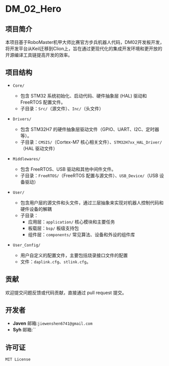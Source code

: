 # DM_02_Hero

## 项目简介

本项目基于RoboMaster机甲大师比赛官方步兵机器人代码，DM02开发板开发，将开发平台从Keil迁移到Clion上，旨在通过更现代化的集成开发环境和更开放的开源编译工具链提高开发的效率。

## 项目结构

- `Core/`
  - 包含 STM32 系统初始化、启动代码、硬件抽象层 (HAL) 驱动和 FreeRTOS 配置文件。
  - 子目录：`Src/`（源文件）、`Inc/`（头文件）

- `Drivers/`
  - 包含 STM32H7 的硬件抽象层驱动文件（GPIO、UART、I2C、定时器等）。
  - 子目录：`CMSIS/`（Cortex-M7 核心相关文件）、`STM32H7xx_HAL_Driver/`（HAL 驱动文件）

- `Middlewares/`
  - 包含 FreeRTOS、USB 驱动和其他中间件文件。
  - 子目录：`FreeRTOS/`（FreeRTOS 配置与源文件）、`USB_Device/`（USB 设备驱动）

- `User/`
  - 包含用户层的源文件和头文件，通过三层抽象来实现对机器人控制代码和硬件设备的解耦
  - 子目录：
    - 应用层：`application/` 核心模块和主要任务
    - 板载层：`bsp/` 板级支持包
    - 组件层：`components/` 常见算法、设备和外设的组件库

- `User_Config/`
  - 用户自定义的配置文件，主要包括烧录接口文件的配置
  - 文件：`daplink.cfg`、`stlink.cfg`。

## 贡献

欢迎提交问题反馈或代码贡献，直接通过 pull request 提交。

## 开发者

- **Javen** 邮箱:`jiewenshen6741@gmail.com`
- **Syh** 邮箱:``

## 许可证

`MIT License`
